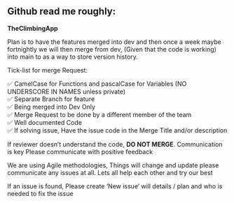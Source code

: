 ## Github read me roughly:

**TheClimbingApp**

Plan is to have the features merged into dev and then once a week maybe fortnightly we will then merge from dev, (Given that the code is working) into main to as a way to store version history.

Tick-list for merge Request:

✅ CamelCase for Functions and pascalCase for Variables (NO UNDERSCORE IN NAMES unless private)<br>
✅ Separate Branch for feature <br>
✅ Being merged into Dev Only <br>
✅ Merge Request to be done by a different member of the team <br>
✅ Well documented Code <br>
✅  If solving issue, Have the issue code in the Merge Title and/or description <br>

If reviewer doesn’t understand the code, **DO NOT MERGE**. Communication is key Please communicate with positive feedback

We are using Agile methodologies, Things will change and update please communicate any issues at all. Lets all help each other and try our best

If an issue is found, Please create ‘New issue’ will details / plan and who is needed to fix the issue
